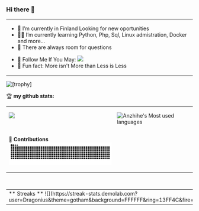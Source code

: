 ### Hi there 👋


<table>
<tr>
<td width="100%">

- 🤖 I’m currently in Finland Looking for new oportunities
- 👨‍💻 I’m currently learning Python, Php, Sql, Linux admistration, Docker and more...
- 💬 There are always room for questions 
<!--
- ✍️ 
- 📫 Reach me: 
-->
- 👏 Follow Me If You May: [![](https://img.shields.io/github/followers/Dragonius?label=follow%20me&style=social)](https://github.com/Dragonius/)
- 🎣 Fun fact: More isn't More than Less is Less

</td>
  </tr>

  </table>

  ![[trophy]](https://github-profile-trophy.vercel.app/?username=Dragonius)
<table>
  <tr>

🏆 **my github stats:**

<td valign="top"  width="58%">
  
  ![](https://github-readme-stats-sigma-five.vercel.app/api?username=Dragonius)
  
  <br>

 🐍 **Contributions**
![](https://github.com/Dragonius/Dragonius/blob/snake/github-contribution-grid-snake.svg)
</td>
<td valign="top"  width="42%">
  
  ![Anzhihe's Most used languages](https://github-readme-stats-sigma-five.vercel.app/api/top-langs/?username=Dragonius&layout=compact&hide_border=true&langs_count=10)
  </td>
</tr>
</table>

<br>

<table>
  <tr>
    <td valign="top"  width="100%">
    ** Streaks **
    ![](https://streak-stats.demolab.com?user=Dragonius&theme=gotham&background=FFFFFF&ring=13FF4C&fire=FF0000&border=000000&stroke=FF0000&currStreakNum=FF0000&sideNums=FF0000&sideLabels=006000&currStreakLabel=006000&dates=00C000)
    </td>
  </tr>
</table>


<!--
**Dragonius/Dragonius** is a ✨ _special_ ✨ repository because its `README.md` (this file) appears on your GitHub profile.

Here are some ideas to get you started:

- 🔭 I’m currently working on ...
- 🌱 I’m currently learning ...
- 👯 I’m looking to collaborate on ...
- 🤔 I’m looking for help with ...
- 💬 Ask me about ...
- 📫 How to reach me: ...
- 😄 Pronouns: ...
- ⚡ Fun fact: ...
-->
